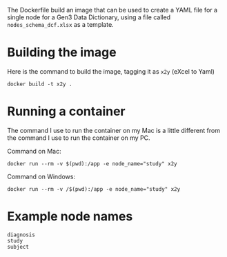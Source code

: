 The Dockerfile build an image that can be used to create a YAML file for a single node for a Gen3 Data Dictionary, using a file called `nodes_schema_dcf.xlsx` as a template.

# Building the image

Here is the command to build the image, tagging it as `x2y` (eXcel to Yaml)

```
docker build -t x2y .
```

# Running a container

The command I use to run the container on my Mac is a little different from the command I use to run the container on my PC.

Command on Mac:

```
docker run --rm -v $(pwd):/app -e node_name="study" x2y
```

Command on Windows:

```
docker run --rm -v /$(pwd):/app -e node_name="study" x2y
```

# Example node names

```
diagnosis
study
subject
```
